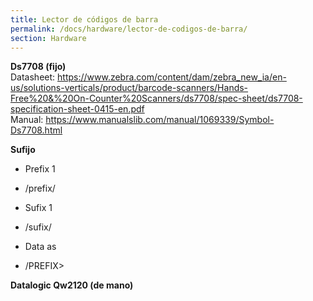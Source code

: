 ```yaml
---
title: Lector de códigos de barra
permalink: /docs/hardware/lector-de-codigos-de-barra/
section: Hardware
---
```


**Ds7708 (fijo)**<br>
Datasheet: <https://www.zebra.com/content/dam/zebra_new_ia/en-us/solutions-verticals/product/barcode-scanners/Hands-Free%20&%20On-Counter%20Scanners/ds7708/spec-sheet/ds7708-specification-sheet-0415-en.pdf><br>
Manual: <https://www.manualslib.com/manual/1069339/Symbol-Ds7708.html>

**Sufijo**<br>

- Prefix 1<br>

- /prefix/<br>

- Sufix 1<br>

- /sufix/<br>

- Data as<br>

- /PREFIX>

**Datalogic Qw2120 (de mano)**
